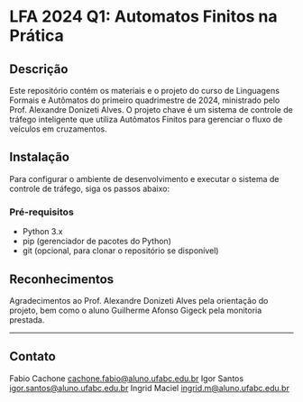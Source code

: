 # LFA 2024 Q1: Automatos Finitos na Prática

## Descrição
Este repositório contém os materiais e o projeto do curso de Linguagens Formais e Autômatos do primeiro quadrimestre de 2024, ministrado pelo Prof. Alexandre Donizeti Alves. O projeto chave é um sistema de controle de tráfego inteligente que utiliza Autômatos Finitos para gerenciar o fluxo de veículos em cruzamentos.

## Instalação

Para configurar o ambiente de desenvolvimento e executar o sistema de controle de tráfego, siga os passos abaixo:

### Pré-requisitos

- Python 3.x
- pip (gerenciador de pacotes do Python)
- git (opcional, para clonar o repositório se disponível)

## Reconhecimentos
Agradecimentos ao Prof. Alexandre Donizeti Alves pela orientação do projeto, bem como o aluno Guilherme Afonso Gigeck pela monitoria prestada.

---

## Contato
Fabio Cachone cachone.fabio@aluno.ufabc.edu.br
Igor Santos igor.santos@aluno.ufabc.edu.br
Ingrid Maciel ingrid.m@aluno.ufabc.edu.br
